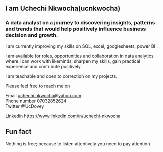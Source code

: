 ## I am Uchechi Nkwocha(ucnkwocha)

### A data analyst on a journey to discovering insights, patterns and trends that would help positively influence business decision and growth.

I am currently improving my skills on SQL, excel, googlesheets, power BI .

I am available for roles, opportunities and collaboration in data analytics where i can work with likeminds, sharpen my skills, gain practical experience and contribute positively.

I am teachable and open to correction on my projects.

Please feel free to reach me on
 
Email uchechi.nkwocha@yahoo.com<br>
Phone number 07032852624<br>
Twitter @UcDovey<br>

Linkedin https://www.linkedin.com/in/uchechi-nkwocha<br>




## Fun fact
Nothing is free; because to listen attentively you need to pay attention.

